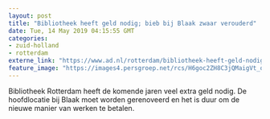 ```yaml
---
layout: post
title: "Bibliotheek heeft geld nodig; bieb bij Blaak zwaar verouderd"
date: Tue, 14 May 2019 04:15:55 GMT
categories: 
- zuid-holland 
- rotterdam 
externe_link: "https://www.ad.nl/rotterdam/bibliotheek-heeft-geld-nodig-bieb-bij-blaak-zwaar-verouderd~a1aa54e4/"
feature_image: "https://images4.persgroep.net/rcs/H6goc2ZH8C3jQMaigVt_o47WcLI/diocontent/121356549/_fitwidth/400/?appId=21791a8992982cd8da851550a453bd7f&quality=0.7"
---
```


Bibliotheek Rotterdam heeft de komende jaren veel extra geld nodig. De hoofdlocatie bij Blaak moet worden gerenoveerd en het is duur om de nieuwe manier van werken te betalen.
